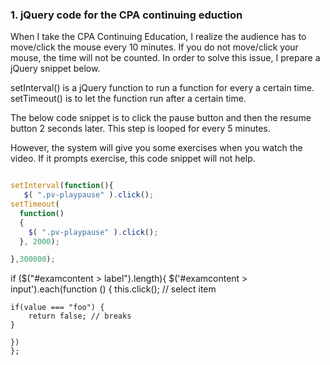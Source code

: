 ### 1. jQuery code for the CPA continuing eduction

When I take the CPA Continuing Education, I realize the audience has to move/click the mouse every 10 minutes. If you do not move/click your mouse, the time will not be counted. In order to solve this issue, I prepare a jQuery snippet below.

setInterval() is a jQuery function to run a function for every a certain time.
setTimeout() is to let the function run after a certain time. 

The below code snippet is to click the pause button and then the resume button 2 seconds later. This step is looped for every 5 minutes.

However, the system will give you some exercises when you watch the video. If it prompts exercise, this code snippet will not help.


```js

setInterval(function(){
   $( ".pv-playpause" ).click();
setTimeout(
  function() 
  {
    $( ".pv-playpause" ).click();
  }, 2000);

},300000);

```



if ($("#examcontent > label").length){
    $('#examcontent > input').each(function () { 
    this.click(); // select item
    
    if(value === "foo") {
        return false; // breaks
    }
    
    })
    };

